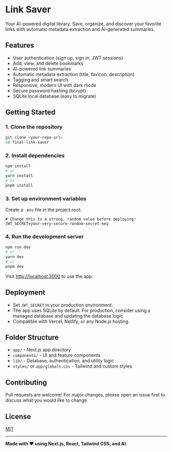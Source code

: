 # Link Saver

Your AI-powered digital library. Save, organize, and discover your favorite links with automatic metadata extraction and AI-generated summaries.

## Features
- User authentication (sign up, sign in, JWT sessions)
- Add, view, and delete bookmarks
- AI-powered link summaries
- Automatic metadata extraction (title, favicon, description)
- Tagging and smart search
- Responsive, modern UI with dark mode
- Secure password hashing (bcrypt)
- SQLite local database (easy to migrate)

## Getting Started

### 1. Clone the repository
```bash
git clone <your-repo-url>
cd final-link-saver
```

### 2. Install dependencies
```bash
npm install
# or
yarn install
# or
pnpm install
```

### 3. Set up environment variables
Create a `.env` file in the project root:
```env
# Change this to a strong, random value before deploying!
JWT_SECRET=your-very-secure-random-secret-key
```

### 4. Run the development server
```bash
npm run dev
# or
yarn dev
# or
pnpm dev
```

Visit [http://localhost:3000](http://localhost:3000) to use the app.

## Deployment
- Set `JWT_SECRET` in your production environment.
- The app uses SQLite by default. For production, consider using a managed database and updating the database logic.
- Compatible with Vercel, Netlify, or any Node.js hosting.

## Folder Structure
- `app/` - Next.js app directory
- `components/` - UI and feature components
- `lib/` - Database, authentication, and utility logic
- `styles/` or `app/globals.css` - Tailwind and custom styles

## Contributing
Pull requests are welcome! For major changes, please open an issue first to discuss what you would like to change.

## License
[MIT](LICENSE)

---

**Made with ❤️ using Next.js, React, Tailwind CSS, and AI.** 